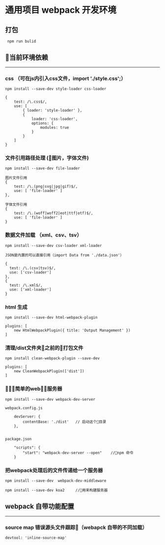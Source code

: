 # 通用项目 webpack 开发环境

## 打包
```
 npm run bulid  

```


## 当前环境依赖
---

### css （可在js内引入css文件，import './style.css';）
```
npm install --save-dev style-loader css-loader

{
    test: /\.css$/,
    use: [
        { loader: 'style-loader' },
        {
            loader: 'css-loader',
            options: {
                modules: true
            }
        }
    ]
}
```

### 文件引用路径处理 (图片，字体文件)
```
npm install --save-dev file-loader

图片文件引用
{
    test: /\.(png|svg|jpg|gif)$/,
    use: [ 'file-loader' ]
},

字体文件引用
{
    test: /\.(woff|woff2|eot|ttf|otf)$/,
    use: [ 'file-loader' ]
}
```

### 数据文件加载 （xml、csv、tsv） 
```
npm install --save-dev csv-loader xml-loader

JSON是内置的可以直接引用（import Data from './data.json'）

{
  test: /\.(csv|tsv)$/,
  use: ['csv-loader']
},
{
  test: /\.xml$/,
  use: ['xml-loader']
}

```

### html 生成
```
npm install --save-dev html-webpack-plugin

plugins: [
    new HtmlWebpackPlugin({ title: 'Output Management' })
]
````

### 清理/dist文件夹之前的打包文件
```
npm install clean-webpack-plugin --save-dev

plugins: [
    new CleanWebpackPlugin(['dist'])
]
```

### 简单的web服务器
```
npm install --save-dev webpack-dev-server

webpack.config.js

    devServer: {
        contentBase: './dist'   // 启动这个目录
    },


package.json

    "scripts": {
        "start": "webpack-dev-server --open"    //npm 命令
    }

```

### 把webpack处理后的文件传递给一个服务器

```
npm install --save-dev  webpack-dev-middleware

npm install --save-dev koa2     //用来构建服务器

```




## webpack 自带功能配置
---
### source map 错误源头文件跟踪（webapck 自带的不同加载）
```
devtool: 'inline-source-map'

```
